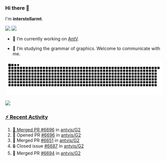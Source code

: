 ### Hi there 👋

I'm **interstellarmt**.

[![](https://img.shields.io/endpoint?url=https://awards.antv.vision/interstellarmt-g2-contributor.json)](https://github.com/antvis/g2)
[![](https://img.shields.io/endpoint?url=https://awards.antv.vision/interstellarmt-gpt-vis-contributor.json)](https://github.com/antvis/gpt-vis)

- 🔭 I’m currently working on [AntV](https://github.com/antvis).

- 📖 I’m studying the grammar of graphics. Welcome to communicate with me.

![](https://raw.githubusercontent.com/interstellarmt/interstellarmt/refs/heads/output/github-contribution-grid-snake.svg)
<div>
  <a href="https://github.com/interstellarmt">
  <img height="180em" src="https://github-readme-stats-eight-theta.vercel.app/api?username=interstellarmt&show_icons=true&include_all_commits=true&count_private=true&theme=tokyonight"/>
</div>
    
### :zap: Recent Activity

<!--START_SECTION:activity-->
1. 🎉 Merged PR [#6696](https://github.com/antvis/G2/pull/6696) in [antvis/G2](https://github.com/antvis/G2)
2. 💪 Opened PR [#6696](https://github.com/antvis/G2/pull/6696) in [antvis/G2](https://github.com/antvis/G2)
3. 🎉 Merged PR [#6651](https://github.com/antvis/G2/pull/6651) in [antvis/G2](https://github.com/antvis/G2)
4. 🔒 Closed issue [#6687](https://github.com/antvis/G2/issues/6687) in [antvis/G2](https://github.com/antvis/G2)
5. 🎉 Merged PR [#6694](https://github.com/antvis/G2/pull/6694) in [antvis/G2](https://github.com/antvis/G2)
<!--END_SECTION:activity-->

